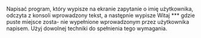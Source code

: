 Napisać program, który wypisze na ekranie zapytanie o imię użytkownika, odczyta
z konsoli wprowadzony tekst, a następnie wypisze Witaj *** gdzie puste miejsce zosta-
nie wypełnione wprowadzonym przez użytkownika napisem. Użyj dowolnej techniki do
spełnienia tego wymagania.